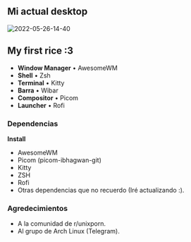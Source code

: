 
## Mi actual desktop
<img src="https://i.ibb.co/mNwKVbp/2022-05-26-14-40.png" alt="2022-05-26-14-40" border="0">

## My first rice :3

* **Window Manager** • AwesomeWM
* **Shell** • Zsh
* **Terminal** • Kitty
* **Barra** • Wibar
* **Compositor** • Picom
* **Launcher** • Rofi

### Dependencias

**Install**
* AwesomeWM
* Picom (picom-ibhagwan-git)
* Kitty
* ZSH
* Rofi
* Otras dependencias que no recuerdo (Iré actualizando :).

### Agredecimientos

* A la comunidad de r/unixporn.
* Al grupo de Arch Linux (Telegram).
